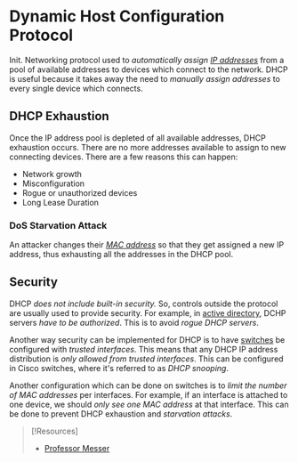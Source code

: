 
# Dynamic Host Configuration Protocol
Init.
Networking protocol used to *automatically assign [IP addresses](../../PNPT/PEH/networking/IP-addresses.md)* from a pool of available addresses to devices which connect to the network. DHCP is useful because it takes away the need to *manually assign addresses* to every single device which connects.
## DHCP Exhaustion
Once the IP address pool is depleted of all available addresses, DHCP exhaustion occurs. There are no more addresses available to assign to new connecting devices. There are a few reasons this can happen:
- Network growth
- Misconfiguration
- Rogue or unauthorized devices
- Long Lease Duration
### DoS Starvation Attack
An attacker changes their *[MAC address](../../PNPT/PEH/networking/MAC-addresses.md)* so that they get assigned a new IP address, thus exhausting all the addresses in the DHCP pool.
## Security
DHCP *does not include built-in security.* So, controls outside the protocol are usually used to provide security. For example, in [active directory](../../computers/windows/active-directory/active-directory.md), DCHP servers *have to be authorized*. This is to avoid *rogue DHCP servers*. 

Another way security can be implemented for DHCP is to have [switches](../OSI/2-datalink/switches.md) be configured with *trusted interfaces*. This means that any DHCP IP address distribution is *only allowed from trusted interfaces*. This can be configured in Cisco switches, where it's referred to as *DHCP snooping*.

Another configuration which can be done on switches is to *limit the number of MAC addresses* per interfaces. For example, if an interface is attached to one device, we should *only see one MAC address* at that interface. This can be done to prevent DHCP exhaustion and *starvation attacks*.

> [!Resources]
> - [Professor Messer](https://www.youtube.com/watch?v=yuXK_Jyosus&list=PLG49S3nxzAnkL2ulFS3132mOVKuzzBxA8&index=101)